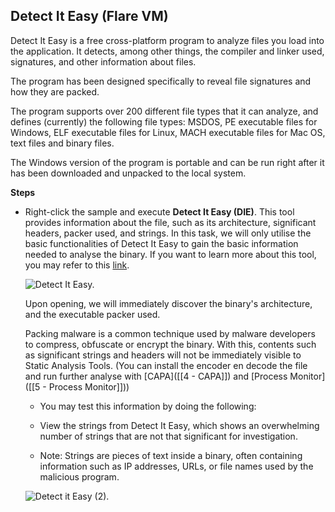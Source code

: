 ## Detect It Easy (Flare VM)

Detect It Easy is a free cross-platform program to analyze files you load into the application. It detects, among other things, the compiler and linker used, signatures, and other information about files.

The program has been designed specifically to reveal file signatures and how they are packed.

The program supports over 200 different file types that it can analyze, and defines (currently) the following file types: MSDOS, PE executable files for Windows, ELF executable files for Linux, MACH executable files for Mac OS, text files and binary files.

The Windows version of the program is portable and can be run right after it has been downloaded and unpacked to the local system.

**Steps**
- Right-click the sample and execute **Detect It Easy (DIE)**. This tool provides information about the file, such as its architecture, significant headers, packer used, and strings. In this task, we will only utilise the basic functionalities of Detect It Easy to gain the basic information needed to analyse the binary. If you want to learn more about this tool, you may refer to this [link](https://github.com/horsicq/Detect-It-Easy).

	![Detect It Easy.](https://tryhackme-images.s3.amazonaws.com/user-uploads/5dbea226085ab6182a2ee0f7/room-content/18a26e0f910ee4e94f1310d7448d2349.png)  

	Upon opening, we will immediately discover the binary's architecture, and the executable packer used.

	Packing malware is a common technique used by malware developers to compress, obfuscate or encrypt the binary. With this, contents such as significant strings and headers will not be immediately visible to Static Analysis Tools.  (You can install the encoder en decode the file and run further analyse with [CAPA]([[4 - CAPA]]) and [Process Monitor]([[5 - Process Monitor]]))

	- You may test this information by doing the following:

	-   View the strings from Detect It Easy, which shows an overwhelming number of strings that are not that significant for investigation.
	-   Note: Strings are pieces of text inside a binary, often containing information such as IP addresses, URLs, or file names used by the malicious program.  

	![Detect it Easy (2).](https://tryhackme-images.s3.amazonaws.com/user-uploads/5dbea226085ab6182a2ee0f7/room-content/2f1640cd8c821c7daf8ae9e04502b85a.png)